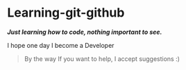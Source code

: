 # Learning-git-github

***Just learning how to code, nothing important to see.***

I hope one day I become a Developer


> By the way If you want to help, I accept suggestions :)

